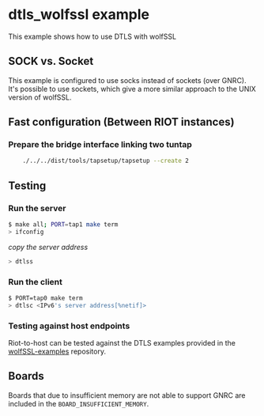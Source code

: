 # dtls_wolfssl example

This example shows how to use DTLS with wolfSSL

## SOCK vs. Socket

This example is configured to use socks instead of sockets (over GNRC).
It's possible to use sockets, which give a more similar approach to the
UNIX version of wolfSSL.

## Fast configuration (Between RIOT instances)

### Prepare the bridge interface linking two tuntap

```bash
    ./../../dist/tools/tapsetup/tapsetup --create 2
```

## Testing

### Run the server
```bash
$ make all; PORT=tap1 make term
> ifconfig
```
*copy the server address*

```bash
> dtlss
```
### Run the client
```bash
$ PORT=tap0 make term
> dtlsc <IPv6's server address[%netif]>
```
### Testing against host endpoints

Riot-to-host can be tested against the DTLS examples provided in the [wolfSSL-examples](https://github.com/wolfSSL/wolfssl-examples/tree/master/dtls) repository.

## Boards

Boards that due to insufficient memory are not able to support GNRC are included
in the `BOARD_INSUFFICIENT_MEMORY`.

